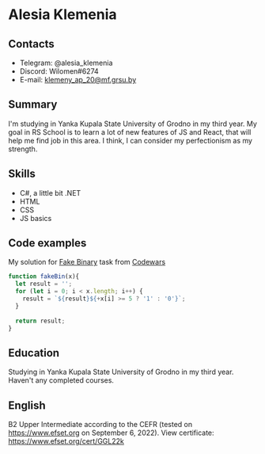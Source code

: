 # Alesia Klemenia

## Contacts
* Telegram: @alesia_klemenia
* Discord: Wilomen#6274
* E-mail: klemeny_ap_20@mf.grsu.by

## Summary
I'm studying in Yanka Kupala State University of Grodno in my third year. My goal in RS School is to learn a lot of new features of JS and React, that will help me find job in this area. I think, I can consider my perfectionism as my strength.

## Skills
* C#, a little bit .NET
* HTML
* CSS
* JS basics

## Code examples
My solution for [Fake Binary](https://www.codewars.com/kata/fake-binary/javascript) task from [Codewars](https://www.codewars.com)

```javascript
function fakeBin(x){
  let result = '';
  for (let i = 0; i < x.length; i++) {
    result = `${result}${+x[i] >= 5 ? '1' : '0'}`;
  }
  
  return result;
}
```

## Education
Studying in Yanka Kupala State University of Grodno in my third year. Haven't any completed courses.

## English
B2 Upper Intermediate according to the CEFR (tested on https://www.efset.org on September 6, 2022).
View certificate: https://www.efset.org/cert/GGL22k
